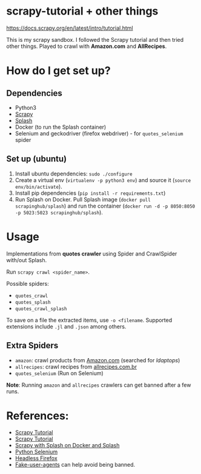 # scrapy-tutorial + other things
https://docs.scrapy.org/en/latest/intro/tutorial.html

This is my scrapy sandbox. I followed the Scrapy tutorial and then tried other things.
 Played to crawl with **Amazon.com** and **AllRecipes**.

# How do I get set up? 

## Dependencies

* Python3
* [Scrapy](https://docs.scrapy.org/en/latest/index.html)
* [Splash](https://splash.readthedocs.io/en/stable/index.html)
* Docker (to run the Splash container)
* Selenium and geckodriver (firefox webdriver) - for `quotes_selenium` spider

## Set up (ubuntu)
1. Install ubuntu dependencies: `sudo ./configure`
2. Create a virtual env (`virtualenv -p python3 env`) and source it (`source env/bin/activate`).
3. Install pip dependencies (`pip install -r requirements.txt`)
4. Run Splash on Docker. 
Pull Splash image (`docker pull scrapinghub/splash`) 
and run the container (`docker run -d -p 8050:8050 -p 5023:5023 scrapinghub/splash`).

# Usage

Implementations from **quotes crawler** using Spider and CrawlSpider 
with/out Splash.

Run `scrapy crawl <spider_name>`. 

Possible spiders:
* `quotes_crawl`
* `quotes_splash`
* `quotes_crawl_splash`

To save on a file the extracted items, use `-o <filename`. 
Supported extensions include `.jl` and `.json` among others.

## Extra Spiders
* `amazon`: crawl products from [Amazon.com](https://amazon.com) (searched for _ldaptops_)
* `allrecipes`: crawl recipes from [allrecipes.com.br](http://allrecipes.com.br) 
* `quotes_selenium` (Run on Selenium)

**Note**: Running `amazon` and `allrecipes` crawlers can get banned after a few runs.

# References:
* [Scrapy Tutorial](https://docs.scrapy.org/en/latest/intro/tutorial.html)
* [Scrapy Tutorial](https://docs.scrapy.org/en/latest/intro/tutorial.html)
* [Scrapy with Splash on Docker and Splash](https://github.com/scrapy-plugins/scrapy-splash)
* [Python Selenium](http://selenium-python.readthedocs.io/installation.html#downloading-python-bindings-for-selenium)
* [Headless Firefox](http://scraping.pro/use-headless-firefox-scraping-linux/)
* [Fake-user-agents](https://github.com/alecxe/scrapy-fake-useragent) can help avoid being banned.
 